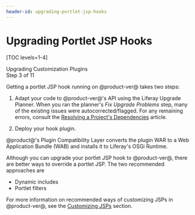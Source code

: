 ```yaml
---
header-id: upgrading-portlet-jsp-hooks
---
```


# Upgrading Portlet JSP Hooks

[TOC levels=1-4]

<div class="learn-path-step">
    <p>Upgrading Customization Plugins<br>Step 3 of 11</p>
</div>

Getting a portlet JSP hook running on @product-ver@ takes two steps:

1.  Adapt your code to @product-ver@'s API using the Liferay Upgrade Planner. When
    you ran the planner's *Fix Upgrade Problems* step, many of the existing
    issues were autocorrected/flagged. For any remaining errors, consult the
    [Resolving a Project's Dependencies](/docs/7-2/tutorials/-/knowledge_base/t/resolving-a-projects-dependencies)
    article.

2.  Deploy your hook plugin.

@product@'s Plugin Compatibility Layer converts the plugin WAR to a Web
Application Bundle (WAB) and installs it to Liferay's OSGi Runtime.

Although you can upgrade your portlet JSP hook to @product-ver@, there are
better ways to override a portlet JSP. The two recommended approaches are

- Dynamic includes
- Portlet filters

For more information on recommended ways of customizing JSPs in @product-ver@,
see the
[Customizing JSPs](/docs/7-2/customization/-/knowledge_base/c/customizing-jsps)
section.
